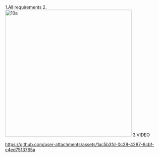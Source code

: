 1.All requirements
2.<img width="408" alt="10a" src="https://github.com/user-attachments/assets/92efa7df-6cbe-41bc-b4c5-2a9ccc176c0b">
3.VIDEO

https://github.com/user-attachments/assets/1ac5b3fd-0c28-4287-8cbf-c4ed7513765a


